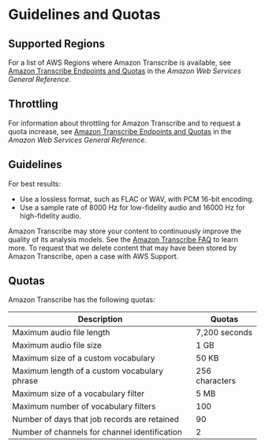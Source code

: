 # Guidelines and Quotas<a name="limits-guidelines"></a>

## Supported Regions<a name="transcribe-regions"></a>

For a list of AWS Regions where Amazon Transcribe is available, see [Amazon Transcribe Endpoints and Quotas](https://docs.aws.amazon.com/general/latest/gr/transcribe.html#transcribe_region) in the *Amazon Web Services General Reference*\.

## Throttling<a name="limits-throttling"></a>

For information about throttling for Amazon Transcribe and to request a quota increase, see [Amazon Transcribe Endpoints and Quotas](https://docs.aws.amazon.com/general/latest/gr/transcribe.html#limits-amazon-transcribe) in the *Amazon Web Services General Reference*\.

## Guidelines<a name="guidelines"></a>

For best results:
+ Use a lossless format, such as FLAC or WAV, with PCM 16\-bit encoding\.
+ Use a sample rate of 8000 Hz for low\-fidelity audio and 16000 Hz for high\-fidelity audio\.

Amazon Transcribe may store your content to continuously improve the quality of its analysis models\. See the [Amazon Transcribe FAQ](https://aws.amazon.com/transcribe/faqs/) to learn more\. To request that we delete content that may have been stored by Amazon Transcribe, open a case with AWS Support\.

## Quotas<a name="limits"></a>

Amazon Transcribe has the following quotas:


| Description | Quotas | 
| --- | --- | 
| Maximum audio file length | 7,200 seconds | 
| Maximum audio file size | 1 GB | 
| Maximum size of a custom vocabulary | 50 KB | 
| Maximum length of a custom vocabulary phrase | 256 characters | 
| Maximum size of a vocabulary filter | 5 MB | 
| Maximum number of vocabulary filters | 100 | 
| Number of days that job records are retained | 90 | 
| Number of channels for channel identification | 2 | 